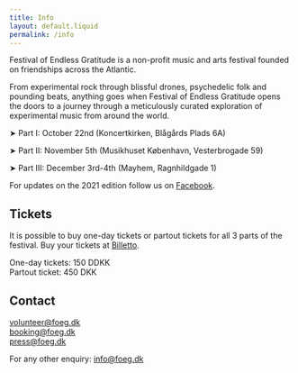 ```yaml
---
title: Info
layout: default.liquid
permalink: /info
---
```


<p>Festival of Endless Gratitude is a non-profit music and arts festival founded on friendships across the Atlantic.</p>

<p>From experimental rock through blissful drones, psychedelic folk and pounding beats, anything goes when Festival of Endless Gratitude opens the doors to a journey through a meticulously curated exploration of experimental music from around the world.</p>

<p>➤ Part I: October 22nd (Koncertkirken, Blågårds Plads 6A)

➤ Part II: November 5th (Musikhuset København, Vesterbrogade 59)

➤ Part III: December 3rd-4th (Mayhem, Ragnhildgade 1)</p>

<p>For updates on the 2021 edition follow us on <a href="https://www.facebook.com/endlessgratitude">Facebook</a>.</p>

<h2>Tickets</h2>
<p>It is possible to buy one-day tickets or partout tickets for all 3 parts of the festival. Buy your tickets at <a href="https://billetto.dk/e/festival-of-endless-gratitude-2021-billetter-574937">Billetto</a>.</p>
<p>One-day tickets: 150 DDKK<br>
Partout ticket: 450 DKK
</p>

<h2>Contact</h2>
<p>
<a href="mailto:volunteer@foeg.dk">volunteer@foeg.dk</a>
<br><a href="mailto:booking@foeg.dk">booking@foeg.dk</a>
<br><a href="mailto:press@foeg.dk">press@foeg.dk</a></p>
<p>For any other enquiry: <a href="mailto:info@foeg.dk">info@foeg.dk</a></p>
